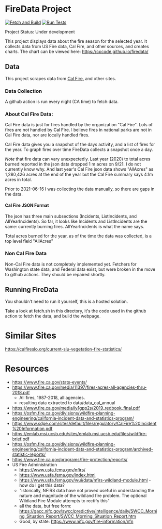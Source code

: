 # FireData Project
[![Fetch and Build](https://github.com/cocode/firedata/actions/workflows/fetch.yml/badge.svg)](https://github.com/cocode/firedata/actions/workflows/fetch.yml)
[![Run Tests](https://github.com/cocode/firedata/actions/workflows/run_tests.yml/badge.svg)](https://github.com/cocode/firedata/actions/workflows/run_tests.yml)

Project Status: Under development

This project displays data about the fire season for the selected year.
It collects data from US Fire data, Cal Fire, and other sources, and creates charts.
The chart can be viewed here: https://cocode.github.io/firedata/

## Data 
This project scrapes data from [Cal Fire](https://www.fire.ca.gov/incidents), and other sites. 

### Data Collection
A github action is run every night (CA time) to fetch data.

### About Cal Fire Data:
Cal Fire data is just for fires handled by the organization "Cal Fire". Lots of fires are not handled by Cal Fire. 
I believe fires in national parks are not in Cal Fire data, nor are locally handled fires.

Cal Fire data gives you a snapshot of the days activity, and a list of fires for the year. 
To graph fires over time FireData collects a snapshot once a day.

*Note* that fire data can vary unexpectedly. Last year (2020) to total
acres burned reported in the json data dropped 1 m acres on 9/21.
I do not currently know why. And last year's Cal Fire json data shows "AllAcres" as 1,280,426 acres at the end of the
year but the Cal Fire summary says 4.1m acres in total.

Prior to 2021-06-16 I was collecting the data manually, so there are gaps
in the data.

#### Cal Fire JSON Format
The json has three main subsections (Incidents, ListIncidents, and AllYearIncidents). So far, it looks
like Incidents and ListIncidents are the same: currently burning fires. AllYearIncidents is what 
the name says.

Total acres burned for the year, as of the time the data was collected, is a top level field "AllAcres"

### Non Cal Fire Data
Non-Cal Fire data is not completely implemented yet. Fetchers 
for Washington state data, and Federal data exist, but were
broken in the move to github actions. They should be repaired shortly.

## Running FireData
You shouldn't need to run it yourself, this is a hosted solution. 

Take a look at fetch.sh in this directory, it's the code used
in the github action to fetch the data, and build the webpage.


# Similar Sites
https://calfireslo.org/current-slu-vegetation-fire-statistics/

# Resources
* https://www.fire.ca.gov/stats-events/
* https://www.fire.ca.gov/media/11397/fires-acres-all-agencies-thru-2018.pdf
  * All fires, 1987-2018, all agencies.
  * resulting data extracted to data/data_cal_annual
* https://www.fire.ca.gov/media/iy1gpp2s/2019_redbook_final.pdf
* https://osfm.fire.ca.gov/divisions/wildfire-planning-engineering/california-incident-data-and-statistics-program/
* https://www.sdge.com/sites/default/files/regulatory/CalFire%20Incident%20Information.pdf
* https://emlab.msi.ucsb.edu/sites/emlab.msi.ucsb.edu/files/wildfire-brief.pdf
* https://osfm.fire.ca.gov/divisions/wildfire-planning-engineering/california-incident-data-and-statistics-program/archived-statistic-reports/
* https://www.fire.ca.gov/programs/fire-protection/reports/
* US Fire Administration  
  * https://www.usfa.fema.gov/nfirs/
  * https://www.usfa.fema.gov/index.html
  * https://www.usfa.fema.gov/wui/data/nfirs-wildland-module.html - how do I get this data?
  * "istorically, NFIRS data have not proved useful in understanding the nature and magnitude of the wildland fire problem. The optional Wildland Fire Module attempts to rectify this"
  * all the data, but free form: https://gacc.nifc.gov/swcc/predictive/intelligence/daily/SWCC_Morning_Situation_Report/SWCC_Morning_Situation_Report.htm
  * Good, by state: https://www.nifc.gov/fire-information/nfn
  
